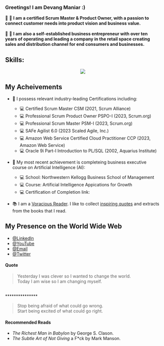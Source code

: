 ### Greetings! I am Devang Maniar :)

:penguin: :man: **I am a certified Scrum Master & Product Owner, with a passion to connect customer needs into product vision and business value.** <br /> <br />
:penguin: :man: **I am also a self-established business entrepreneur with over ten years of operating and leading a company in the retail space creating sales and distribution channel for end consumers and businesses.** <br />

## Skills:

<p align="center">
  <a href="https://skillicons.dev">
    <img src="https://skillicons.dev/icons?i=aws,git,js,html,css,ruby,vue,github,vscode,bash,gitlab,bootstrap,codepen,md,sass,linux,replit,rails,postman,postgres,nodejs,netlify,mongodb,matlab,autocad&theme=light&perline=12" />
  </a>
</p>

## My Acheivements

- :toolbox: I possess relevant industry-leading Certifications including: 
  - 💻 Certified Scrum Master CSM (2021, Scrum Alliance)
  - 💻 Professional Scrum Product Owner PSPO-I (2023, Scrum.org)
  - 💻 Professional Scrum Master PSM-I (2023, Scrum.org)
  - 💻 SAFe Agilist 6.0 (2023 Scaled Agile, Inc.)
  - 💻 Amazon Web Service Certified Cloud Practitioner CCP (2023, Amazon Web Service)
  - 💻 Oracle 9i Part-I Introduction to PL/SQL (2002, Aquarius Institute)
 
- :toolbox: My most recent achievement is completeing business executive course on Artificial Intelligence (AI): 
  - 💻 School: Northwestern Kellogg Business School of Management 
  - 💻 Course: Artificial Intelligence Appications for Growth
  - 💻 Certification of Completion link:  
 
-  📚 I am a [Voracious Reader](#recommended-reads). I like to collect [inspiring quotes](#quote) and extracts from the books that I read.

## My Presence on the World Wide Web

- [@LinkedIn](https://www.linkedin.com/in/devang-maniar)
- [@YouTube](https://youtu.be/hxjpGLSSMZo)
- [@Email](mailto:devangmaniar@gmail.com)
- [@Twitter](https://twitter.com/DaveManny3649)

#### Quote

<blockquote> 
  Yesterday I was clever so I wanted to change the world. <br />
  Today I am wise so I am changing myself. </blockquote>
  <br /> ***************   <br />
<blockquote> 
  Stop being afraid of what could go wrong. <br />
  Start being excited of what could go right.
</blockquote>

#### Recommended Reads

-   _The Richest Man in Babylon_ by George S. Clason.
-   _The Subtle Art of Not Giving_ a F\*ck by Mark Manson.
